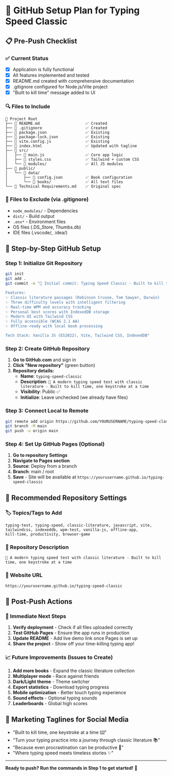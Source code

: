 # 🚀 GitHub Setup Plan for Typing Speed Classic

## 📋 Pre-Push Checklist

### ✅ Current Status
- [x] Application is fully functional
- [x] All features implemented and tested
- [x] README.md created with comprehensive documentation
- [x] .gitignore configured for Node.js/Vite project
- [x] "Built to kill time" message added to UI

### 🔍 Files to Include
```
📁 Project Root
├── 📄 README.md                    ✅ Created
├── 📄 .gitignore                   ✅ Created  
├── 📄 package.json                 ✅ Existing
├── 📄 package-lock.json            ✅ Existing
├── 📄 vite.config.js               ✅ Existing
├── 📄 index.html                   ✅ Updated with tagline
├── 📁 src/
│   ├── 📄 main.js                  ✅ Core app logic
│   ├── 📄 styles.css               ✅ Tailwind + custom CSS
│   └── 📁 modules/                 ✅ All JS modules
├── 📁 public/
│   └── 📁 data/
│       ├── 📄 config.json          ✅ Book configuration
│       └── 📁 books/               ✅ All text files
└── 📄 Technical Requirements.md    ✅ Original spec
```

### 🚫 Files to Exclude (via .gitignore)
- `node_modules/` - Dependencies
- `dist/` - Build output
- `.env*` - Environment files
- OS files (.DS_Store, Thumbs.db)
- IDE files (.vscode/, .idea/)

## 🎯 Step-by-Step GitHub Setup

### Step 1: Initialize Git Repository
```bash
git init
git add .
git commit -m "🎯 Initial commit: Typing Speed Classic - Built to kill time, one keystroke at a time

Features:
✨ Classic literature passages (Robinson Crusoe, Tom Sawyer, Darwin)
✨ Three difficulty levels with intelligent filtering
✨ Real-time WPM and accuracy tracking
✨ Personal best scores with IndexedDB storage
✨ Modern UI with Tailwind CSS
✨ Fully accessible (WCAG 2.1 AA)
✨ Offline-ready with local book processing

Tech Stack: Vanilla JS (ES2022), Vite, Tailwind CSS, IndexedDB"
```

### Step 2: Create GitHub Repository
1. **Go to GitHub.com** and sign in
2. **Click "New repository"** (green button)
3. **Repository details:**
   - **Name**: `typing-speed-classic`
   - **Description**: `🎯 A modern typing speed test with classic literature - Built to kill time, one keystroke at a time`
   - **Visibility**: Public ✅
   - **Initialize**: Leave unchecked (we already have files)

### Step 3: Connect Local to Remote
```bash
git remote add origin https://github.com/YOURUSERNAME/typing-speed-classic.git
git branch -M main
git push -u origin main
```

### Step 4: Set Up GitHub Pages (Optional)
1. **Go to repository Settings**
2. **Navigate to Pages section**
3. **Source**: Deploy from a branch
4. **Branch**: main / root
5. **Save** - Site will be available at `https://yourusername.github.io/typing-speed-classic`

## 📝 Recommended Repository Settings

### 🏷️ Topics/Tags to Add
```
typing-test, typing-speed, classic-literature, javascript, vite, 
tailwindcss, indexeddb, wpm-test, vanilla-js, offline-app,
kill-time, productivity, browser-game
```

### 📄 Repository Description
```
🎯 A modern typing speed test with classic literature - Built to kill time, one keystroke at a time
```

### 🔗 Website URL
```
https://yourusername.github.io/typing-speed-classic
```

## 🎉 Post-Push Actions

### 🚀 Immediate Next Steps
1. **Verify deployment** - Check if all files uploaded correctly
2. **Test GitHub Pages** - Ensure the app runs in production
3. **Update README** - Add live demo link once Pages is set up
4. **Share the project** - Show off your time-killing typing app!

### 📈 Future Improvements (Issues to Create)
1. **Add more books** - Expand the classic literature collection
2. **Multiplayer mode** - Race against friends
3. **Dark/Light theme** - Theme switcher
4. **Export statistics** - Download typing progress
5. **Mobile optimization** - Better touch typing experience
6. **Sound effects** - Optional typing sounds
7. **Leaderboards** - Global high scores

## 🎯 Marketing Taglines for Social Media
- "Built to kill time, one keystroke at a time ⌨️"
- "Turn your typing practice into a journey through classic literature 📚"
- "Because even procrastination can be productive 🎯"
- "Where typing speed meets timeless stories ✨"

---

**Ready to push? Run the commands in Step 1 to get started!** 🚀